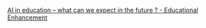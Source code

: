 [AI in education – what can we expect in the future ? - Educational Enhancement](https://qi.tc/qi/119854)